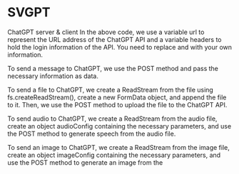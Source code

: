 # SVGPT
ChatGPT server & client
In the above code, we use a variable url to represent the URL address of the ChatGPT API and a variable headers to hold the login information of the API. You need to replace <engine-id> and <api-key> with your own information.

To send a message to ChatGPT, we use the POST method and pass the necessary information as data.

To send a file to ChatGPT, we create a ReadStream from the file using fs.createReadStream(), create a new FormData object, and append the file to it. Then, we use the POST method to upload the file to the ChatGPT API.

To send audio to ChatGPT, we create a ReadStream from the audio file, create an object audioConfig containing the necessary parameters, and use the POST method to generate speech from the audio file.

To send an image to ChatGPT, we create a ReadStream from the image file, create an object imageConfig containing the necessary parameters, and use the POST method to generate an image from the

